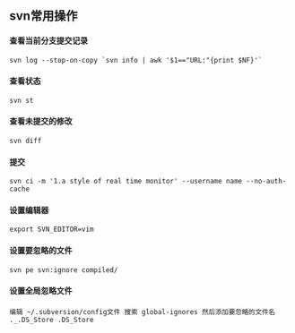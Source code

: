 ## svn常用操作

#### 查看当前分支提交记录
```
svn log --stop-on-copy `svn info | awk '$1=="URL:"{print $NF}'`
```

#### 查看状态
```
svn st
```

#### 查看未提交的修改
```
svn diff
```

#### 提交
```
svn ci -m '1.a style of real time monitor' --username name --no-auth-cache
```

#### 设置编辑器
```
export SVN_EDITOR=vim
```

#### 设置要忽略的文件
```
svn pe svn:ignore compiled/
```

#### 设置全局忽略文件
```
编辑 ~/.subversion/config文件 搜索 global-ignores 然后添加要忽略的文件名 ._.DS_Store .DS_Store
```
